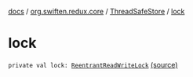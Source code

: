 [docs](../../index.md) / [org.swiften.redux.core](../index.md) / [ThreadSafeStore](index.md) / [lock](./lock.md)

# lock

`private val lock: `[`ReentrantReadWriteLock`](http://docs.oracle.com/javase/6/docs/api/java/util/concurrent/locks/ReentrantReadWriteLock.html) [(source)](https://github.com/protoman92/KotlinRedux/tree/master/common\common-core\src\main\kotlin/org/swiften/redux/core/ThreadSafeStore.kt#L24)